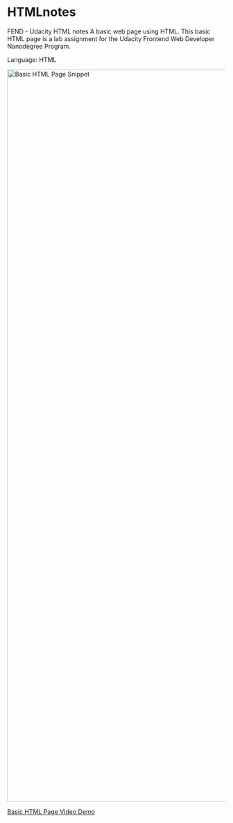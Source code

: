 # HTMLnotes
FEND - Udacity HTML notes
A basic web page using HTML. This basic HTML page is a lab assignment for the Udacity Frontend Web Developer Nanodegree Program.

Language:
HTML

<img width="1683" alt="Basic HTML Page Snippet" src="https://github.com/user-attachments/assets/76a9b708-b8d1-4780-abb8-dbd30eea35c8">

<a href="https://youtu.be/MTh-t1hJKzM"> Basic HTML Page Video Demo </a>

